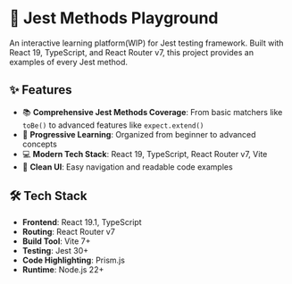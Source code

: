 # 🧪 Jest Methods Playground

An interactive learning platform(WIP) for Jest testing framework. Built with React 19, TypeScript, and React Router v7, this project provides an examples of every Jest method.

## ✨ Features

- 📚 **Comprehensive Jest Methods Coverage**: From basic matchers like `toBe()` to advanced features like `expect.extend()`
- 🎯 **Progressive Learning**: Organized from beginner to advanced concepts
- 💻 **Modern Tech Stack**: React 19, TypeScript, React Router v7, Vite
- 🎨 **Clean UI**: Easy navigation and readable code examples

## 🛠️ Tech Stack

- **Frontend**: React 19.1, TypeScript
- **Routing**: React Router v7
- **Build Tool**: Vite 7+
- **Testing**: Jest 30+
- **Code Highlighting**: Prism.js
- **Runtime**: Node.js 22+


